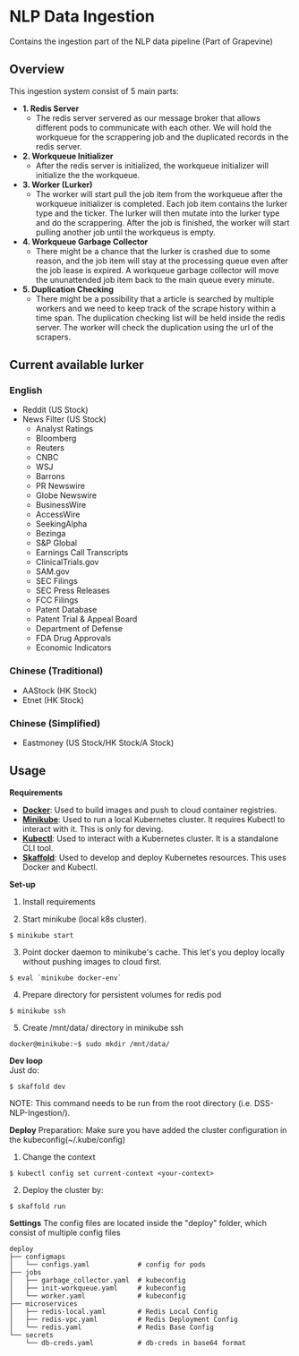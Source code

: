 # NLP Data Ingestion
Contains the ingestion part of the NLP data pipeline (Part of Grapevine)

## Overview
This ingestion system consist of 5 main parts:
- **1. Redis Server**
    - The redis server servered as our message broker that allows different pods to communicate with each other. We will hold the workqueue for the scrappering job and the duplicated records in the redis server.
- **2. Workqueue Initializer**
    - After the redis server is initialized, the workqueue initializer will initialize the the workqueue.
- **3. Worker (Lurker)**
    - The worker will start pull the job item from the workqueue after the workqueue initializer is completed. Each job item contains the lurker type and the ticker. The lurker will then mutate into the lurker type and do the scrappering. After the job is finished, the worker will start pulling another job until the workqueus is empty.
- **4. Workqueue Garbage Collector**
    - There might be a chance that the lurker is crashed due to some reason, and the job item will stay at the processing queue even after the job lease is expired. A workqueue garbage collector will move the ununattended job item back to the main queue every minute.
- **5. Duplication Checking**
    - There might be a possibility that a article is searched by multiple workers and we need to keep track of the scrape history within a time span. The duplication checking list will be held inside the redis server. The worker will check the duplication using the url of the scrapers. 

## Current available lurker
### English
- Reddit (US Stock)
- News Filter (US Stock)
    - Analyst Ratings
    - Bloomberg
    - Reuters
    - CNBC
    - WSJ
    - Barrons
    - PR Newswire
    - Globe Newswire
    - BusinessWire
    - AccessWire
    - SeekingAlpha
    - Bezinga
    - S&P Global
    - Earnings Call Transcripts
    - ClinicalTrials.gov
    - SAM.gov
    - SEC Filings
    - SEC Press Releases
    - FCC Filings
    - Patent Database
    - Patent Trial & Appeal Board
    - Department of Defense
    - FDA Drug Approvals
    - Economic Indicators

### Chinese (Traditional)
- AAStock (HK Stock)
- Etnet (HK Stock)

### Chinese (Simplified)
- Eastmoney (US Stock/HK Stock/A Stock)

## Usage

**Requirements**
- [**Docker**](https://www.docker.com/get-started): Used to build images and push to cloud container registries.
- [**Minikube**](https://minikube.sigs.k8s.io/docs/start/): Used to run a local Kubernetes cluster. It requires Kubectl to interact with it. This is only for deving.
- [**Kubectl**](https://kubernetes.io/releases/download/): Used to interact with a Kubernetes cluster. It is a standalone CLI tool.
- [**Skaffold**](https://skaffold.dev/docs/install/): Used to develop and deploy Kubernetes resources. This uses Docker and Kubectl.

**Set-up**
1. Install requirements

2. Start minikube (local k8s cluster).
```
$ minikube start
```

3. Point docker daemon to minikube's cache. This let's you deploy locally without pushing images to cloud first.
```
$ eval `minikube docker-env`
```

4. Prepare directory for persistent volumes for redis pod
```
$ minikube ssh
```

5. Create /mnt/data/ directory in minikube ssh
```
docker@minikube:~$ sudo mkdir /mnt/data/
```

**Dev loop**  
Just do:
```
$ skaffold dev
```
NOTE: This command needs to be run from the root directory (i.e. DSS-NLP-Ingestion/).

**Deploy** 
Preparation: 
Make sure you have added the cluster configuration in the kubeconfig(~/.kube/config)

1. Change the context
```
$ kubectl config set current-context <your-context>
```

2. Deploy the cluster by:
```
$ skaffold run
```

**Settings**
The config files are located inside the "deploy" folder, which consist of multiple config files

```
deploy
├── configmaps
│   └── configs.yaml            # config for pods
├── jobs
│   ├── garbage_collector.yaml  # kubeconfig 
│   ├── init-workqueue.yaml     # kubeconfig 
│   └── worker.yaml             # kubeconfig 
├── microservices
│   ├── redis-local.yaml        # Redis Local Config
│   ├── redis-vpc.yaml          # Redis Deployment Config
│   └── redis.yaml              # Redis Base Config
└── secrets
    └── db-creds.yaml           # db-creds in base64 format
```
